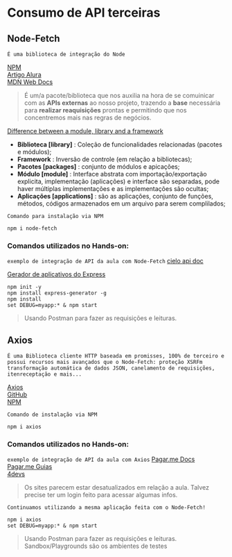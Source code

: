 # Consumo de API terceiras
## Node-Fetch
`É uma biblioteca de integração do Node`  

[NPM](https://www.npmjs.com/package/node-fetch)  
[Artigo Alura](https://www.alura.com.br/artigos/revolucao-node-js-adeus-axios-fetch-api-versao-17-5-0)  
[MDN Web Docs](https://developer.mozilla.org/pt-BR/docs/Web/API/Fetch_API)  

> É um/a pacote/biblioteca que nos auxilia na hora de se comuinicar com as **APIs externas** ao nosso projeto, trazendo a **base** necessária para **realizar reaquisições** prontas e permitindo que nos concentremos mais nas regras de negócios.

[Difference between a module, library and a framework](https://stackoverflow.com/questions/4099975/difference-between-a-module-library-and-a-framework)

* __Biblioteca [library]__ : Coleção de funcionalidades relacionadas (pacotes e módulos);
* __Framework__ : Inversão de controle (em relação a bibliotecas);
* __Pacotes [packages]__ : conjunto de módulos e apicações;
* __Módulo [module]__ : Interface abstrata com importação/exportação explicita, implementação (aplicações) e interface são separadas, pode haver múltiplas implementações e as implementações são ocultas;
* __Aplicações [applications]__ : são as aplicações, conjunto de funções, métodos, códigos armazenados em um arquivo para serem complilados;

`Comando para instalação via NPM`
```
npm i node-fetch
```

### Comandos utilizados no Hands-on:

`exemplo de integração de API da aula com Node-Fetch`
[cielo api doc](https://developercielo.github.io/manual/cielo-ecommerce)

[Gerador de aplicativos do Express](https://expressjs.com/pt-br/starter/generator.html)
```
npm init -y
npm install express-generator -g
npm install
set DEBUG=myapp:* & npm start
```
> Usando Postman para fazer as requisições e leituras.

## Axios

`É uma Biblioteca cliente HTTP baseada em promisses, 100% de terceiro e possui recursos mais avançados que o Node-Fetch: proteção XSRFm transformação automática de dados JSON, canelamento de requisições, itenreceptação e mais...`

[Axios](https://axios-http.com/ptbr/docs/intro)  
[GitHub](https://github.com/axios/axios)  
[NPM](https://www.npmjs.com/package/axios)  

`Comando de instalação via NPM`
```
npm i axios
```

### Comandos utilizados no Hands-on:

`exemplo de integração de API da aula com Axios`
[Pagar.me Docs](https://docs.pagar.me)  
[Pagar.me Guias](https://docs.pagar.me/page/guias-pagarme)  
[4devs](https://www.4devs.com.br)  

> Os sites parecem estar desatualizados em relação a aula. Talvez precise ter um login feito para acessar algumas infos.

`Continuamos utilizando a mesma aplicação feita com o Node-Fetch!`
```
npm i axios
set DEBUG=myapp:* & npm start
```

> Usando Postman para fazer as requisições e leituras.
> Sandbox/Playgrounds são os ambientes de testes
